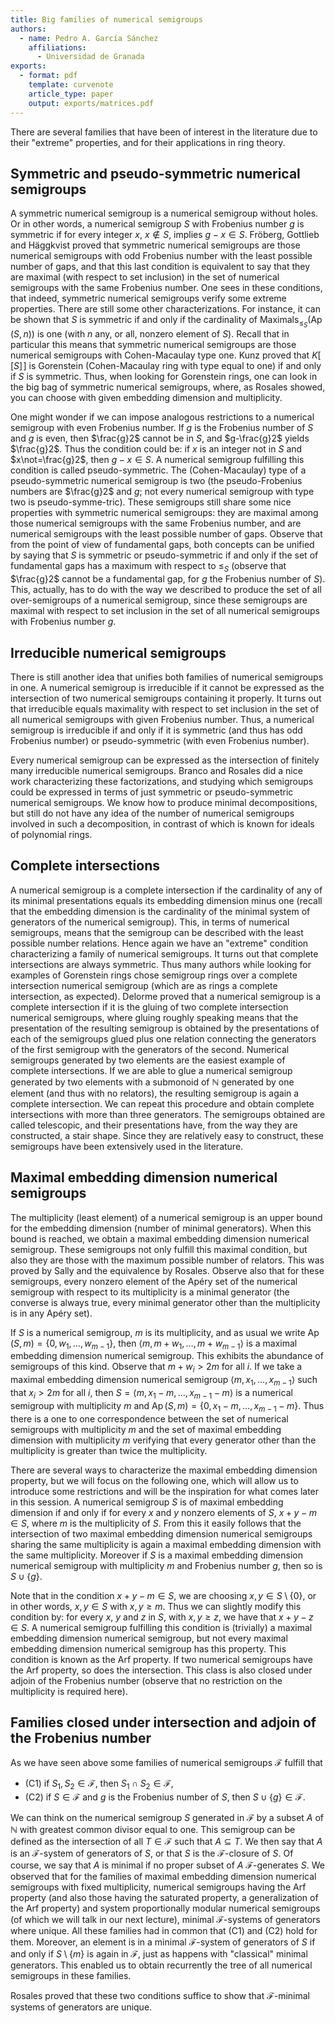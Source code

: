 ```yaml
---
title: Big families of numerical semigroups
authors:
  - name: Pedro A. García Sánchez
    affiliations:
      - Universidad de Granada
exports:
  - format: pdf
    template: curvenote
    article_type: paper
    output: exports/matrices.pdf
---
```


There are several families that have been of interest in the literature due to
their "extreme" properties, and for their applications in ring theory.

## Symmetric and pseudo-symmetric numerical semigroups

A symmetric numerical semigroup is a numerical semigroup without holes. Or in other words, a numerical semigroup $S$ with Frobenius number $g$ is symmetric if for every integer $x$,  $x\not \in S$, implies $g-x\in S$. Fröberg, Gottlieb and Häggkvist proved that symmetric numerical semigroups are those numerical semigroups with odd Frobenius number with the least possible number of gaps, and that this last condition is equivalent to say that they are maximal (with respect to set inclusion) in the set of numerical semigroups with the same Frobenius number. One sees in these conditions, that indeed, symmetric numerical semigroups verify some extreme properties. There are still some other characterizations. For instance, it can be shown that $S$ is symmetric if and only if the cardinality of $\operatorname{Maximals}_{\leq_S}(\operatorname{Ap}(S,n))$ is one (with $n$ any, or all, nonzero element of $S$). Recall that in particular this means that symmetric numerical semigroups are those numerical semigroups with Cohen-Macaulay type one. Kunz proved that $K[\![S]\!]$ is Gorenstein (Cohen-Macaulay ring with type equal to one) if and only if $S$ is symmetric. Thus, when looking for Gorenstein rings, one can look in the big bag of symmetric numerical semigroups, where, as Rosales showed, you can choose with given embedding dimension and multiplicity.

One might wonder if we can impose analogous restrictions to a numerical semigroup with even Frobenius number. If $g$ is the Frobenius number of $S$ and $g$ is even, then $\frac{g}2$ cannot be in $S$, and $g-\frac{g}2$ yields $\frac{g}2$. Thus the condition could be: if $x$ is an integer not in $S$ and $x\not=\frac{g}2$, then $g-x\in S$. A numerical semigroup fulfilling this condition is called pseudo-symmetric. The (Cohen-Macaulay) type of a pseudo-symmetric numerical semigroup is two (the pseudo-Frobenius numbers are $\frac{g}2$ and $g$; not every numerical semigroup with type two is pseudo-symme\-tric). These semigroups still share some nice properties with symmetric numerical semigroups: they are maximal among those numerical semigroups with the same Frobenius number, and are numerical semigroups with the least possible number of gaps.
Observe that from the point of view of fundamental gaps, both concepts can be
unified by saying that $S$ is symmetric or pseudo-symmetric if and only if the
set of fundamental gaps has a maximum with respect to $\leq_S$ (observe that
$\frac{g}2$ cannot be a fundamental gap, for $g$ the Frobenius number of $S$).
This, actually, has to do with the way we described to produce the set of all
over-semigroups of a numerical semigroup, since these semigroups are maximal
with respect to set inclusion in the set of all numerical semigroups with
Frobenius number $g$.

## Irreducible numerical semigroups

There is still another idea that unifies both families of numerical semigroups in one. A numerical semigroup is irreducible if it cannot be expressed as the intersection of two numerical semigroups containing it properly. It turns out that irreducible equals maximality with respect to set inclusion in the set of all numerical semigroups with given Frobenius number. Thus, a numerical semigroup is irreducible if and only if it is symmetric (and thus has odd Frobenius number) or pseudo-symmetric (with even Frobenius number).

Every numerical semigroup can be expressed as the intersection of finitely many irreducible numerical semigroups. Branco and Rosales did a nice work characterizing these factorizations, and studying which semigroups could be expressed in terms of just symmetric or pseudo-symmetric numerical semigroups. We know how to produce minimal decompositions, but still do not have any idea of the number of numerical semigroups involved in such a decomposition, in contrast of which is known for ideals of polynomial rings.

## Complete intersections 

A numerical semigroup is a complete intersection if the cardinality of any of its minimal presentations equals its embedding dimension minus one (recall that the embedding dimension is the cardinality of the minimal system of generators of the numerical semigroup). This, in terms of numerical semigroups, means that the semigroup can be described with the least possible number relations. Hence again we have an "extreme" condition characterizing a family of numerical semigroups. It turns out that complete intersections are always symmetric. Thus many authors while looking for examples of Gorenstein rings chose semigroup rings over a complete intersection numerical semigroup (which are as rings a complete intersection, as expected). Delorme proved that a numerical semigroup is a complete intersection if it is the gluing of two complete intersection numerical semigroups, where gluing roughly speaking means that the presentation of the resulting semigroup is obtained by the presentations of each of the semigroups glued plus one relation connecting the generators of the first semigroup with the generators of the second. Numerical semigroups generated by two elements are the easiest example of complete intersections. If we are able to glue a numerical semigroup generated by two elements with a submonoid of $\mathbb{N}$ generated by one element (and thus with no relators), the resulting semigroup is again a complete intersection. We can repeat this procedure and obtain complete intersections with more than three generators. The semigroups obtained are called telescopic, and their presentations have, from the way they are constructed, a stair shape. Since they are relatively easy to construct, these semigroups have been extensively used in the literature.

## Maximal embedding dimension numerical semigroups

The multiplicity (least element) of a numerical semigroup is an upper bound for the embedding dimension (number of minimal generators). When this bound is reached, we obtain a maximal embedding dimension numerical semigroup. These semigroups not only fulfill this maximal condition, but also they are those with the maximum possible number of relators. This was proved by Sally and the equivalence by Rosales. Observe also that for these semigroups, every nonzero element of the Apéry set of the numerical semigroup with respect to its multiplicity is a minimal generator (the converse is always true, every minimal generator other than the multiplicity is in any Apéry set).

If $S$ is a numerical semigroup, $m$ is its multiplicity, and as usual we write $\operatorname{Ap}(S,m)=\{0,w_1,\ldots,w_{m-1}\}$, then $\langle m,m+w_1,\ldots,m+w_{m-1}\rangle$ is a maximal embedding dimension numerical semigroup. This exhibits the abundance of semigroups of this kind. Observe that $m+w_i>2m$ for all $i$. If we take a maximal embedding dimension numerical semigroup $\langle m,x_1,\ldots,x_{m-1}\rangle$ such that $x_i>2m$ for all $i$, then $S=\langle m,x_1-m,\ldots,x_{m-1}-m\rangle$ is a numerical semigroup with multiplicity $m$ and $\operatorname{Ap}(S,m)=\{0,x_1-m,\ldots,x_{m-1}-m\}$. Thus there is a one to one correspondence between the set of numerical semigroups with multiplicity $m$ and the set of maximal embedding dimension with multiplicity $m$ verifying that every generator other than the multiplicity is greater than twice the multiplicity.

There are several ways to characterize the maximal embedding dimension property, but we will focus on the following one, which will allow us to introduce some restrictions and will be the inspiration for what comes later in this session. A numerical semigroup $S$ is of maximal embedding dimension if and only if for every $x$ and $y$ nonzero elements of $S$, $x+y-m\in S$, where $m$ is the multiplicity of $S$. From this it easily follows that the intersection of two maximal embedding dimension numerical semigroups sharing the same multiplicity is again a maximal embedding dimension with the same multiplicity. Moreover if $S$ is a maximal embedding dimension numerical semigroup with multiplicity $m$ and Frobenius number $g$, then so is $S\cup\{g\}$.

Note that in the condition $x+y-m\in S$, we are choosing $x,y\in S\setminus\{0\}$, or in other words, $x,y\in S$ with $x,y\geq m$. Thus we can slightly modify this condition by: for every $x$, $y$ and $z$ in $S$, with $x,y\geq z$, we have that $x+y-z\in S$. A numerical semigroup fulfilling this condition is (trivially) a maximal embedding dimension numerical semigroup, but not every maximal embedding dimension numerical semigroup has this property. This condition is known as the Arf property. If two numerical semigroups have the Arf property, so does the intersection. This class is also closed under adjoin of the Frobenius number (observe that no restriction on the multiplicity is required here).

## Families closed under intersection and adjoin of the Frobenius number

As we have seen above some families of numerical semigroups $\mathcal{F}$ fulfill that

- (C1) if $S_1,S_2\in \mathcal{F}$, then $S_1\cap S_2\in \mathcal{F}$,
- (C2) if $S\in \mathcal{F}$ and $g$ is the Frobenius number of $S$, then $S\cup\{g\}\in \mathcal{F}$.

We can think on the numerical semigroup $S$ generated in $\mathcal{F}$ by a subset $A$ of $\mathbb{N}$ with greatest common divisor equal to one. This semigroup can be defined as the intersection of all $T\in\mathcal{F}$ such that $A\subseteq T$. We then say that $A$ is an $\mathcal{F}$-system of generators of $S$, or that $S$ is the $\mathcal{F}$-closure of $S$. Of course, we say that $A$ is minimal if no proper subset of $A$ $\mathcal{F}$-generates $S$. We observed that for the families of maximal embedding dimension numerical semigroups with fixed multiplicity, numerical semigroups having the Arf property (and also those having the saturated property, a generalization of the Arf property) and  system proportionally modular numerical semigroups (of which we will talk in our next lecture), minimal $\mathcal{F}$-systems of generators where unique. All these families had in common that (C1) and (C2) hold for them. Moreover, an element is in a minimal $\mathcal{F}$-system of generators of $S$ if and only if $S\setminus \{m\}$ is again in $\mathcal{F}$, just as happens with "classical" minimal generators. This enabled us to obtain recurrently the tree of all numerical semigroups in these families.

Rosales proved that these two conditions suffice to show that $\mathcal{F}$-minimal systems of generators are unique.

